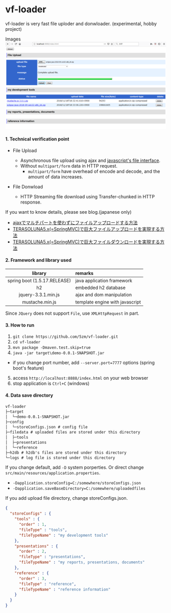 # vf-loader

vf-loader is very fast file uploder and donwloader. (experimental, hobby project)

Images
![Demo](/images/demo-image.png)

#### 1. Technical verification point

* File Upload
  * Asynchronous file upload using ajax and [javascript's file interface](https://developer.mozilla.org/en-US/docs/Web/API/File).
  * Without `multipart/form` data in HTTP request.
    * `multipart/form` have overhead of encode and decode, and the amount of data increases.

* File Donwload
  * HTTP Streaming file download using Transfer-chunked in HTTP response.

If you want to know details, please see blog.(japanese only)

* [ajaxでマルチパートを使わずにファイルアップロードする方法](https://qiita.com/5zm/items/43d78236a295819c239a)
* [TERASOLUNA5.x(=SpringMVC)で巨大ファイルアップロードを実現する方法](https://qiita.com/5zm/items/4319782745830491bd9b)
* [TERASOLUNA5.x(=SpringMVC)で巨大ファイルダウンロードを実現する方法](https://qiita.com/5zm/items/0dd239bde353cf6dddae)

#### 2. Framework and library used

| library | remarks |
|:-------:|:--------|
| spring boot (1.5.17.RELEASE)  | java application framework |
| h2 | embedded h2 database |
| jquery-3.3.1.min.js | ajax and dom manipulation |
| mustache.min.js | template engine with javascript |

Since `JQuery` does not support `File`, use `XMLHttpRequest` in part.

#### 3. How to run

1. `git clone https://github.com/5zm/vf-loader.git`
2. `cd vf-loader`
3. `mvn package -Dmaven.test.skip=true`
4. `java -jar target\demo-0.0.1-SNAPSHOT.jar`
  * if you change port number, add `--server.port=7777` options (spring boot's feature)
5. access `http://localhost:8888/index.html` on your web browser 
6. stop application is `Ctrl+C` (windows)

#### 4. Data save directory

```console
vf-loader
├─target
│  └─demo-0.0.1-SNAPSHOT.jar
├─config
│  └─storeConfigs.json # config file
├─filedata # uploaded files are stored under this directory
│  ├─tools
│  ├─presentations
│  └─reference
├─h2db # h2db's files are stored under this directory
└─logs # log file is stored under this directory
```

If you change default, add `-D` system porperties.
Or direct change `src/main/resources/application.properties`.

* `-Dapplication.storeConfig=C:/somewhere/storeConfigs.json`
* `-Dapplication.saveBaseDirectory=C:/somewhere/uploadedfiles`

If you add upload file directory, change storeConfigs.json.

```json
{
  "storeConfigs" : {
    "tools" : {
      "order" : 1,
      "fileType" : "tools",
      "fileTypeName" : "my development tools"
    },
    "presentations" : {
      "order" : 2,
      "fileType" : "presentations",
      "fileTypeName" : "my reports, presentations, documents"
    },
    "reference" : {
      "order" : 3,
      "fileType" : "reference",
      "fileTypeName" : "reference information"
    }
  }
}
```

